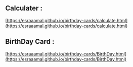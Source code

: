 ## Calculater :
[https://esraaamal.github.io/birthday-cards/calculate.html](https://esraaamal.github.io/birthday-cards/calculate.html)

## BirthDay Card :
[https://esraaamal.github.io/birthday-cards/BirthDay.html](https://esraaamal.github.io/birthday-cards/BirthDay.html)



